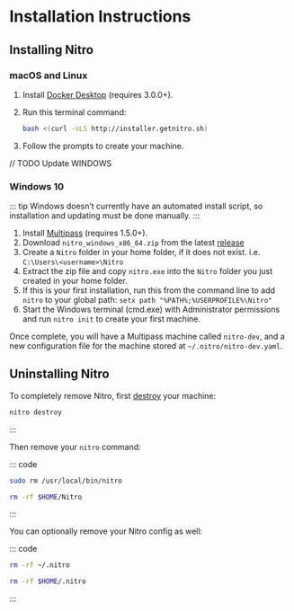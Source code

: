 # Installation Instructions

## Installing Nitro

### macOS and Linux

1. Install [Docker Desktop](https://www.docker.com/products/docker-desktop) (requires 3.0.0+).
2. Run this terminal command:

    ```bash
    bash <(curl -sLS http://installer.getnitro.sh)
    ```

3. Follow the prompts to create your machine.

// TODO Update WINDOWS
### Windows 10

::: tip
Windows doesn’t currently have an automated install script, so installation and updating must be done manually.
:::

1. Install [Multipass](https://multipass.run) (requires 1.5.0+).
2. Download `nitro_windows_x86_64.zip` from the latest [release](https://github.com/craftcms/nitro/releases)
3. Create a `Nitro` folder in your home folder, if it does not exist. i.e. `C:\Users\<username>\Nitro`
4. Extract the zip file and copy `nitro.exe` into the `Nitro` folder you just created in your home folder.
5. If this is your first installation, run this from the command line to add `nitro` to your global path: `setx path "%PATH%;%USERPROFILE%\Nitro"`
6. Start the Windows terminal (cmd.exe) with Administrator permissions and run `nitro init` to create your first machine.

Once complete, you will have a Multipass machine called `nitro-dev`, and a new configuration file for the machine stored at `~/.nitro/nitro-dev.yaml`.

## Uninstalling Nitro

To completely remove Nitro, first [destroy](commands.md#destroy) your machine:

```bash
nitro destroy
```

:::

Then remove your `nitro` command:

::: code
```bash macOS and Linux
sudo rm /usr/local/bin/nitro
```
```bash Windows
rm -rf $HOME/Nitro
```
:::

You can optionally remove your Nitro config as well:

::: code
```bash macOS and Linux
rm -rf ~/.nitro
```
```bash Windows
rm -rf $HOME/.nitro
```
:::
